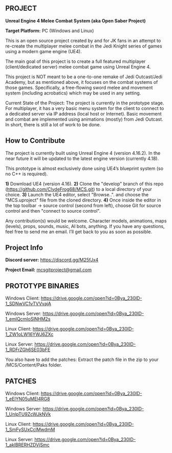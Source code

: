 
PROJECT
-
<b>Unreal Engine 4 Melee Combat System (aka Open Saber Project)</b>

<b>Target Platform:</b> PC (Windows and Linux)

This is an open source project created by and for JK fans in an attempt to re-create the multiplayer melee combat in the Jedi Knight series of games using a modern game engine (UE4).

The main goal of this project is to create a full featured multiplayer (client/dedicated server) melee combat game using Unreal Engine 4.

This project is NOT meant to be a one-to-one remake of Jedi Outcast/Jedi Academy, but as mentioned above, it focuses on the combat systems of those games.  Specifically, a free-flowing sword melee and movement system (including acrobatics) which may be used in any setting.

Current State of the Project:
The project is currently in the prototype stage.  For multiplayer, it has a very basic menu system for the client to connect to a dedicated server via IP address (local host or Internet).  Basic movement and combat are implemented using animations (mostly) from Jedi Outcast.  In short, there is still a lot of work to be done.

How to Contribute
-
The project is currently built using Unreal Engine 4 (version 4.16.2).  In the near future it will be updated to the latest engine version (currently 4.18).

This prototype is almost exclusively done using UE4’s blueprint system (so no C++ is required). 

<b>1)</b> Download UE4 (version 4.16).
<b>2)</b> Clone the "develop" branch of this repo (https://github.com/ClydeFrog68/MCS.git) to a local directory of your choice.
<b>3)</b> Launch the UE4 editor, select "Browse..". and choose the "MCS.uproject" file from the cloned directory.
<b>4)</b> Once inside the editor in the top toolbar -> source control (second from left), choose Git for source control and then "connect to source control".

Any contribution(s) would be welcome.  Character models, animations, maps (levels), props, sounds, music, AI bots, anything.  If you have any questions, feel free to send me an email.  I’ll get back to you as soon as possible.

Project Info
-
<b>Discord server:</b> https://discord.gg/M25fJx4

<b>Project Email:</b> mcsgitproject@gmail.com

PROTOTYPE BINARIES
-
Windows Client: 
https://drive.google.com/open?id=0Bya_230ID-1_SDNwVC1vTVVvajA

Windows Server: 
https://drive.google.com/open?id=0Bya_230ID-1_emlQcmloSlNHM2s

Linux Client: 
https://drive.google.com/open?id=0Bya_230ID-1_ZW1oLW16YWJ6ZXc

Linux Server: 
https://drive.google.com/open?id=0Bya_230ID-1_RDFrZGh6SE03bFE


You also have to add the patches:
Extract the patch file in the zip to your /MCS/Content/Paks folder.

PATCHES
-
Windows Client: 
https://drive.google.com/open?id=0Bya_230ID-1_eElYN05uMEl4RG8

Windows Server: 
https://drive.google.com/open?id=0Bya_230ID-1_UnlpTU9ZcWJkNVk

Linux Client: 
https://drive.google.com/open?id=0Bya_230ID-1_SmFySUxCclMwdmM

Linux Server: 
https://drive.google.com/open?id=0Bya_230ID-1_aklBRERHZDVjSmc
